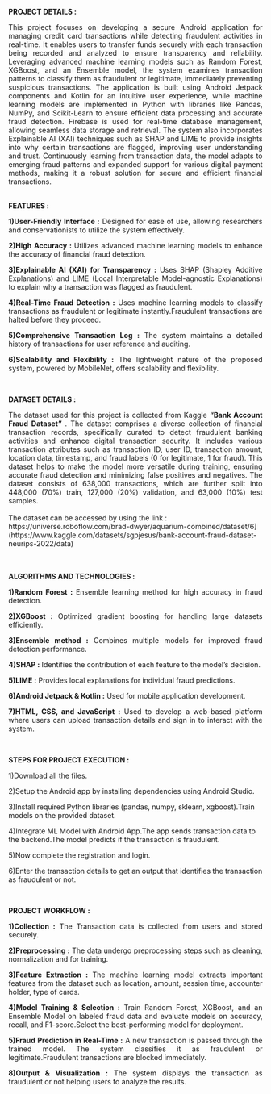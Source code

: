 **PROJECT DETAILS :**

<div align="justify">This project focuses on developing a secure Android application for managing credit card transactions while detecting fraudulent activities in real-time. It enables users to transfer funds securely with each transaction being recorded and analyzed to ensure transparency and reliability. Leveraging advanced machine learning models such as Random Forest, XGBoost, and an Ensemble model, the system examines transaction patterns to classify them as fraudulent or legitimate, immediately preventing suspicious transactions. The application is built using Android Jetpack components and Kotlin for an intuitive user experience, while machine learning models are implemented in Python with libraries like Pandas, NumPy, and Scikit-Learn to ensure efficient data processing and accurate fraud detection. Firebase is used for real-time database management, allowing seamless data storage and retrieval. The system also incorporates Explainable AI (XAI) techniques such as SHAP and LIME to provide insights into why certain transactions are flagged, improving user understanding and trust. Continuously learning from transaction data, the model adapts to emerging fraud patterns and expanded support for various digital payment methods, making it a robust solution for secure and efficient financial transactions.</div><br/>

**FEATURES :**

<div align="justify">

<b>1)User-Friendly Interface :</b> Designed for ease of use, allowing researchers and conservationists to utilize the system effectively.

<b>2)High Accuracy : </b> Utilizes advanced machine learning models to enhance the accuracy of financial fraud detection.

<b>3)Explainable AI (XAI) for Transparency :</b> Uses SHAP (Shapley Additive Explanations) and LIME (Local Interpretable Model-agnostic Explanations) to explain why a transaction was flagged as fraudulent.

<b>4)Real-Time Fraud Detection :</b> Uses machine learning models to classify transactions as fraudulent or legitimate instantly.Fraudulent transactions are halted before they proceed.

<b>5)Comprehensive Transaction Log :</b> The system maintains a detailed history of transactions for user reference and auditing.

<b>6)Scalability and Flexibility :</b> The lightweight nature of the proposed system, powered by MobileNet, offers scalability and flexibility. </div><br/>

**DATASET DETAILS :**

<div align="justify">The dataset used for this project is collected from Kaggle <b> “Bank Account Fraud Dataset” </b>. The dataset comprises a diverse collection of financial transaction records, specifically curated to detect fraudulent banking activities and enhance digital transaction security. It includes various transaction attributes such as transaction ID, user ID, transaction amount, location data, timestamp, and fraud labels (0 for legitimate, 1 for fraud). This dataset helps to make the model more versatile during training, ensuring accurate fraud detection and minimizing false positives and negatives. The dataset consists of 638,000 transactions, which are further split into 448,000 (70%) train, 127,000 (20%) validation, and 63,000 (10%) test samples.</div><br/>
The dataset can be accessed by using the link : https://universe.roboflow.com/brad-dwyer/aquarium-combined/dataset/6](https://www.kaggle.com/datasets/sgpjesus/bank-account-fraud-dataset-neurips-2022/data) <br/><br/>

<br/>

**ALGORITHMS AND TECHNOLOGIES :**

<div align="justify">
  
<b>1)Random Forest : </b> Ensemble learning method for high accuracy in fraud detection.

<b>2)XGBoost :</b> Optimized gradient boosting for handling large datasets efficiently.

<b>3)Ensemble method :</b> Combines multiple models for improved fraud detection performance.

<b>4)SHAP :</b> Identifies the contribution of each feature to the model’s decision.

<b>5)LIME :</b> Provides local explanations for individual fraud predictions.

<b>6)Android Jetpack & Kotlin :</b> Used for mobile application development.

<b>7)HTML, CSS, and JavaScript :</b> Used to develop a web-based platform where users can upload transaction details and sign in to interact with the system.</div><br/>


**STEPS FOR PROJECT EXECUTION :**

1)Download all the files.

2)Setup the Android app by installing dependencies using Android Studio.

3)Install required Python libraries (pandas, numpy, sklearn, xgboost).Train models on the provided dataset.

4)Integrate ML Model with Android App.The app sends transaction data to the backend.The model predicts if the transaction is fraudulent.

5)Now complete the registration and login.

6)Enter the transaction details to get an output that identifies the transaction as fraudulent or not.

<br/>

**PROJECT WORKFLOW :**

<div align="justify">

<b>1)Collection :</b> The Transaction data is collected from users and stored securely.

<b>2)Preprocessing :</b> The data undergo preprocessing steps such as cleaning, normalization and for training.

<b>3)Feature Extraction :</b> The machine learning model  extracts important features from the dataset such as location, amount, session time, accounter holder, type of cards.

<b>4)Model Training & Selection :</b> Train Random Forest, XGBoost, and an Ensemble Model on labeled fraud data and evaluate models on accuracy, recall, and F1-score.Select the best-performing model for deployment.

<b>5)Fraud Prediction in Real-Time :</b> A new transaction is passed through the trained model. The system classifies it as fraudulent or legitimate.Fraudulent transactions are blocked immediately.

<b>8)Output & Visualization :</b> The system displays the transaction as fraudulent or not helping users to analyze the results.</div>
